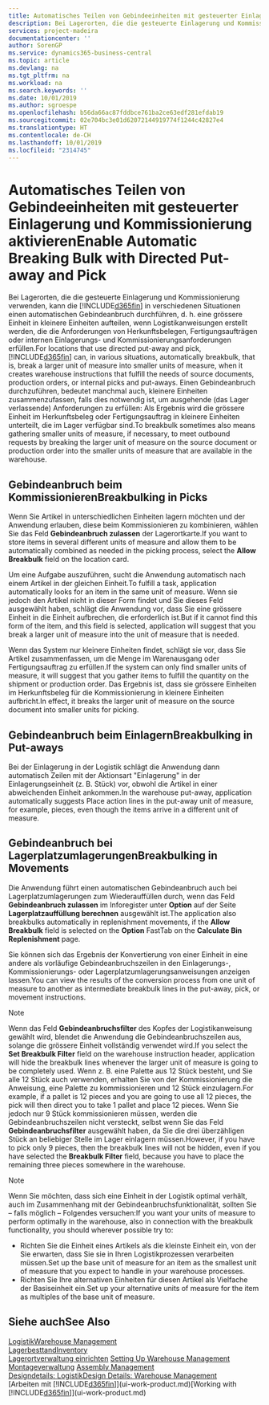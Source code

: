 ```yaml
---
title: Automatisches Teilen von Gebindeeinheiten mit gesteuerter Einlagerung und Kommissionierung | Microsoft Docs
description: Bei Lagerorten, die die gesteuerte Einlagerung und Kommissionierung verwenden, können Sie eine grössere Einheit in kleinere Einheiten aufteilen, wenn Logistikanweisungen erstellt werden, die die Anforderungen von Herkunftsbelegen, Fertigungsaufträgen oder internen Einlagerungs- und Kommissionierungsanforderungen erfüllen.
services: project-madeira
documentationcenter: ''
author: SorenGP
ms.service: dynamics365-business-central
ms.topic: article
ms.devlang: na
ms.tgt_pltfrm: na
ms.workload: na
ms.search.keywords: ''
ms.date: 10/01/2019
ms.author: sgroespe
ms.openlocfilehash: b56da66ac87fddbce761ba2ce63edf281efdab19
ms.sourcegitcommit: 02e704bc3e01d62072144919774f1244c42827e4
ms.translationtype: HT
ms.contentlocale: de-CH
ms.lasthandoff: 10/01/2019
ms.locfileid: "2314745"
---
```

# <a name="enable-automatic-breaking-bulk-with-directed-put-away-and-pick"></a><span data-ttu-id="4eca0-103">Automatisches Teilen von Gebindeeinheiten mit gesteuerter Einlagerung und Kommissionierung aktivieren</span><span class="sxs-lookup"><span data-stu-id="4eca0-103">Enable Automatic Breaking Bulk with Directed Put-away and Pick</span></span>
<span data-ttu-id="4eca0-104">Bei Lagerorten, die die gesteuerte Einlagerung und Kommissionierung verwenden, kann die [!INCLUDE[d365fin](includes/d365fin_md.md)] in verschiedenen Situationen einen automatischen Gebindeanbruch durchführen, d. h. eine grössere Einheit in kleinere Einheiten aufteilen, wenn Logistikanweisungen erstellt werden, die die Anforderungen von Herkunftsbelegen, Fertigungsaufträgen oder internen Einlagerungs- und Kommissionierungsanforderungen erfüllen.</span><span class="sxs-lookup"><span data-stu-id="4eca0-104">For locations that use directed put-away and pick, [!INCLUDE[d365fin](includes/d365fin_md.md)] can, in various situations, automatically breakbulk, that is, break a larger unit of measure into smaller units of measure, when it creates warehouse instructions that fulfill the needs of source documents, production orders, or internal picks and put-aways.</span></span> <span data-ttu-id="4eca0-105">Einen Gebindeanbruch durchzuführen, bedeutet manchmal auch, kleinere Einheiten zusammenzufassen, falls dies notwendig ist, um ausgehende (das Lager verlassende) Anforderungen zu erfüllen: Als Ergebnis wird die grössere Einheit im Herkunftsbeleg oder Fertigungsauftrag in kleinere Einheiten unterteilt, die im Lager verfügbar sind.</span><span class="sxs-lookup"><span data-stu-id="4eca0-105">To breakbulk sometimes also means gathering smaller units of measure, if necessary, to meet outbound requests by breaking the larger unit of measure on the source document or production order into the smaller units of measure that are available in the warehouse.</span></span>   

## <a name="breakbulking-in-picks"></a><span data-ttu-id="4eca0-106">Gebindeanbruch beim Kommissionieren</span><span class="sxs-lookup"><span data-stu-id="4eca0-106">Breakbulking in Picks</span></span>  
<span data-ttu-id="4eca0-107">Wenn Sie Artikel in unterschiedlichen Einheiten lagern möchten und der Anwendung erlauben, diese beim Kommissionieren zu kombinieren, wählen Sie das Feld **Gebindeanbruch zulassen** der Lagerortkarte.</span><span class="sxs-lookup"><span data-stu-id="4eca0-107">If you want to store items in several different units of measure and allow them to be automatically combined as needed in the picking process, select the **Allow Breakbulk** field on the location card.</span></span>  

<span data-ttu-id="4eca0-108">Um eine Aufgabe auszuführen, sucht die Anwendung automatisch nach einem Artikel in der gleichen Einheit.</span><span class="sxs-lookup"><span data-stu-id="4eca0-108">To fulfill a task, application automatically looks for an item in the same unit of measure.</span></span> <span data-ttu-id="4eca0-109">Wenn sie jedoch den Artikel nicht in dieser Form findet und Sie dieses Feld ausgewählt haben, schlägt die Anwendung vor, dass Sie eine grössere Einheit in die Einheit aufbrechen, die erforderlich ist.</span><span class="sxs-lookup"><span data-stu-id="4eca0-109">But if it cannot find this form of the item, and this field is selected, application will suggest that you break a larger unit of measure into the unit of measure that is needed.</span></span>  

<span data-ttu-id="4eca0-110">Wenn das System nur kleinere Einheiten findet, schlägt sie vor, dass Sie Artikel zusammenfassen, um die Menge im Warenausgang oder Fertigungsauftrag zu erfüllen.</span><span class="sxs-lookup"><span data-stu-id="4eca0-110">If the system can only find smaller units of measure, it will suggest that you gather items to fulfill the quantity on the shipment or production order.</span></span> <span data-ttu-id="4eca0-111">Das Ergebnis ist, dass sie grössere Einheiten im Herkunftsbeleg für die Kommissionierung in kleinere Einheiten aufbricht.</span><span class="sxs-lookup"><span data-stu-id="4eca0-111">In effect, it breaks the larger unit of measure on the source document into smaller units for picking.</span></span>  

## <a name="breakbulking-in-put-aways"></a><span data-ttu-id="4eca0-112">Gebindeanbruch beim Einlagern</span><span class="sxs-lookup"><span data-stu-id="4eca0-112">Breakbulking in Put-aways</span></span>  
<span data-ttu-id="4eca0-113">Bei der Einlagerung in der Logistik schlägt die Anwendung dann automatisch Zeilen mit der Aktionsart "Einlagerung" in der Einlagerungseinheit (z. B. Stück) vor, obwohl die Artikel in einer abweichenden Einheit ankommen.</span><span class="sxs-lookup"><span data-stu-id="4eca0-113">In the warehouse put-away, application automatically suggests Place action lines in the put-away unit of measure, for example, pieces, even though the items arrive in a different unit of measure.</span></span>  

## <a name="breakbulking-in-movements"></a><span data-ttu-id="4eca0-114">Gebindeanbruch bei Lagerplatzumlagerungen</span><span class="sxs-lookup"><span data-stu-id="4eca0-114">Breakbulking in Movements</span></span>  
<span data-ttu-id="4eca0-115">Die Anwendung führt einen automatischen Gebindeanbruch auch bei Lagerplatzumlagerungen zum Wiederauffüllen durch, wenn das Feld **Gebindeanbruch zulassen** im Inforegister unter **Option** auf der Seite **Lagerplatzauffüllung berechnen** ausgewählt ist.</span><span class="sxs-lookup"><span data-stu-id="4eca0-115">The application also breakbulks automatically in replenishment movements, if the **Allow Breakbulk** field is selected on the **Option** FastTab on the **Calculate Bin Replenishment** page.</span></span>  

<span data-ttu-id="4eca0-116">Sie können sich das Ergebnis der Konvertierung von einer Einheit in eine andere als vorläufige Gebindeanbruchszeilen in den Einlagerungs-, Kommissionierungs- oder Lagerplatzumlagerungsanweisungen anzeigen lassen.</span><span class="sxs-lookup"><span data-stu-id="4eca0-116">You can view the results of the conversion process from one unit of measure to another as intermediate breakbulk lines in the put-away, pick, or movement instructions.</span></span>  

> [!NOTE]  
>  <span data-ttu-id="4eca0-117">Wenn das Feld **Gebindeanbruchsfilter** des Kopfes der Logistikanweisung gewählt wird, blendet die Anwendung die Gebindeanbruchszeilen aus, solange die grössere Einheit vollständig verwendet wird.</span><span class="sxs-lookup"><span data-stu-id="4eca0-117">If you select the **Set Breakbulk Filter** field on the warehouse instruction header, application will hide the breakbulk lines whenever the larger unit of measure is going to be completely used.</span></span> <span data-ttu-id="4eca0-118">Wenn z. B. eine Palette aus 12 Stück besteht, und Sie alle 12 Stück auch verwenden, erhalten Sie von der Kommissionierung die Anweisung, eine Palette zu kommissionieren und 12 Stück einzulagern.</span><span class="sxs-lookup"><span data-stu-id="4eca0-118">For example, if a pallet is 12 pieces and you are going to use all 12 pieces, the pick will then direct you to take 1 pallet and place 12 pieces.</span></span> <span data-ttu-id="4eca0-119">Wenn Sie jedoch nur 9 Stück kommissionieren müssen, werden die Gebindeanbruchszeilen nicht versteckt, selbst wenn Sie das Feld **Gebindeanbruchsfilter** ausgewählt haben, da Sie die drei überzähligen Stück an beliebiger Stelle im Lager einlagern müssen.</span><span class="sxs-lookup"><span data-stu-id="4eca0-119">However, if you have to pick only 9 pieces, then the breakbulk lines will not be hidden, even if you have selected the **Breakbulk Filter** field, because you have to place the remaining three pieces somewhere in the warehouse.</span></span>  

> [!NOTE]  
>  <span data-ttu-id="4eca0-120">Wenn Sie möchten, dass sich eine Einheit in der Logistik optimal verhält, auch im Zusammenhang mit der Gebindeanbruchsfunktionalität, sollten Sie – falls möglich – Folgendes versuchen:</span><span class="sxs-lookup"><span data-stu-id="4eca0-120">If you want your units of measure to perform optimally in the warehouse, also in connection with the breakbulk functionality, you should wherever possible try to:</span></span>  
>   
> - <span data-ttu-id="4eca0-121">Richten Sie die Einheit eines Artikels als die kleinste Einheit ein, von der Sie erwarten, dass Sie sie in Ihren Logistikprozessen verarbeiten müssen.</span><span class="sxs-lookup"><span data-stu-id="4eca0-121">Set up the base unit of measure for an item as the smallest unit of measure that you expect to handle in your warehouse processes.</span></span>  
> - <span data-ttu-id="4eca0-122">Richten Sie Ihre alternativen Einheiten für diesen Artikel als Vielfache der Basiseinheit ein.</span><span class="sxs-lookup"><span data-stu-id="4eca0-122">Set up your alternative units of measure for the item as multiples of the base unit of measure.</span></span>  

## <a name="see-also"></a><span data-ttu-id="4eca0-123">Siehe auch</span><span class="sxs-lookup"><span data-stu-id="4eca0-123">See Also</span></span>  
[<span data-ttu-id="4eca0-124">Logistik</span><span class="sxs-lookup"><span data-stu-id="4eca0-124">Warehouse Management</span></span>](warehouse-manage-warehouse.md)  
[<span data-ttu-id="4eca0-125">Lagerbesttand</span><span class="sxs-lookup"><span data-stu-id="4eca0-125">Inventory</span></span>](inventory-manage-inventory.md)  
<span data-ttu-id="4eca0-126">[Lagerortverwaltung einrichten](warehouse-setup-warehouse.md)   </span><span class="sxs-lookup"><span data-stu-id="4eca0-126">[Setting Up Warehouse Management](warehouse-setup-warehouse.md)   </span></span>  
<span data-ttu-id="4eca0-127">[Montageverwaltung](assembly-assemble-items.md)  </span><span class="sxs-lookup"><span data-stu-id="4eca0-127">[Assembly Management](assembly-assemble-items.md)  </span></span>  
[<span data-ttu-id="4eca0-128">Designdetails: Logistik</span><span class="sxs-lookup"><span data-stu-id="4eca0-128">Design Details: Warehouse Management</span></span>](design-details-warehouse-management.md)  
<span data-ttu-id="4eca0-129">[Arbeiten mit [!INCLUDE[d365fin](includes/d365fin_md.md)]](ui-work-product.md)</span><span class="sxs-lookup"><span data-stu-id="4eca0-129">[Working with [!INCLUDE[d365fin](includes/d365fin_md.md)]](ui-work-product.md)</span></span>  
